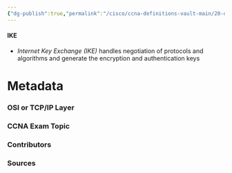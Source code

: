 ```yaml
---
{"dg-publish":true,"permalink":"/cisco/ccna-definitions-vault-main/20-definitions/ike/","tags":["defs_ccna"]}
---
```


#### IKE
- *Internet Key Exchange (IKE)* handles negotiation of protocols and algorithms and generate the encryption and authentication keys

# Metadata
### OSI or TCP/IP Layer

### CCNA Exam Topic

### Contributors

### Sources
